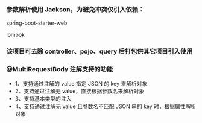 
### 参数解析使用 Jackson，为避免冲突仅引入依赖：

spring-boot-starter-web

lombok

### 该项目可去除 controller、pojo、query 后打包供其它项目引入使用

### @MultiRequestBody 注解支持的功能
-  1、支持通过注解的 value 指定 JSON 的 key 来解析对象
- 2、支持通过注解无 value，直接根据参数名来解析对象
- 3、支持基本类型的注入
- 4、支持通过注解无 value 且参数名不匹配 JSON 串的 key 时，根据属性解析对象
